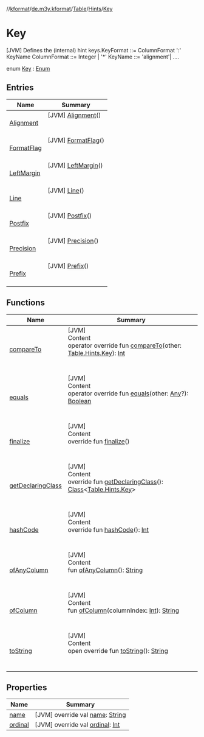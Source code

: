 //[kformat](../../../../index.md)/[de.m3y.kformat](../../../index.md)/[Table](../../index.md)/[Hints](../index.md)/[Key](index.md)



# Key  
 [JVM] Defines the (internal) hint keys.KeyFormat ::= ColumnFormat ':' KeyName ColumnFormat ::= Integer | '*' KeyName ::= 'alignment'| ....  
  
enum [Key](index.md) : [Enum](https://kotlinlang.org/api/latest/jvm/stdlib/kotlin/-enum/index.html)   


## Entries  
  
|  Name|  Summary| 
|---|---|
| [Alignment](-alignment/index.md)|  [JVM] [Alignment](-alignment/index.md)()  <br>  <br>   <br>
| [FormatFlag](-format-flag/index.md)|  [JVM] [FormatFlag](-format-flag/index.md)()  <br>  <br>   <br>
| [LeftMargin](-left-margin/index.md)|  [JVM] [LeftMargin](-left-margin/index.md)()  <br>  <br>   <br>
| [Line](-line/index.md)|  [JVM] [Line](-line/index.md)()  <br>  <br>   <br>
| [Postfix](-postfix/index.md)|  [JVM] [Postfix](-postfix/index.md)()  <br>  <br>   <br>
| [Precision](-precision/index.md)|  [JVM] [Precision](-precision/index.md)()  <br>  <br>   <br>
| [Prefix](-prefix/index.md)|  [JVM] [Prefix](-prefix/index.md)()  <br>  <br>   <br>


## Functions  
  
|  Name|  Summary| 
|---|---|
| [compareTo](https://kotlinlang.org/api/latest/jvm/stdlib/kotlin/-enum/compare-to.html)| [JVM]  <br>Content  <br>operator override fun [compareTo](https://kotlinlang.org/api/latest/jvm/stdlib/kotlin/-enum/compare-to.html)(other: [Table.Hints.Key](index.md)): [Int](https://kotlinlang.org/api/latest/jvm/stdlib/kotlin/-int/index.html)  <br><br><br>
| [equals](https://kotlinlang.org/api/latest/jvm/stdlib/kotlin/-enum/equals.html)| [JVM]  <br>Content  <br>operator override fun [equals](https://kotlinlang.org/api/latest/jvm/stdlib/kotlin/-enum/equals.html)(other: [Any](https://kotlinlang.org/api/latest/jvm/stdlib/kotlin/-any/index.html)?): [Boolean](https://kotlinlang.org/api/latest/jvm/stdlib/kotlin/-boolean/index.html)  <br><br><br>
| [finalize](https://kotlinlang.org/api/latest/jvm/stdlib/kotlin/-enum/finalize.html)| [JVM]  <br>Content  <br>override fun [finalize](https://kotlinlang.org/api/latest/jvm/stdlib/kotlin/-enum/finalize.html)()  <br><br><br>
| [getDeclaringClass](https://kotlinlang.org/api/latest/jvm/stdlib/kotlin/-enum/get-declaring-class.html)| [JVM]  <br>Content  <br>override fun [getDeclaringClass](https://kotlinlang.org/api/latest/jvm/stdlib/kotlin/-enum/get-declaring-class.html)(): [Class](https://docs.oracle.com/javase/8/docs/api/java/lang/Class.html)<[Table.Hints.Key](index.md)>  <br><br><br>
| [hashCode](https://kotlinlang.org/api/latest/jvm/stdlib/kotlin/-enum/hash-code.html)| [JVM]  <br>Content  <br>override fun [hashCode](https://kotlinlang.org/api/latest/jvm/stdlib/kotlin/-enum/hash-code.html)(): [Int](https://kotlinlang.org/api/latest/jvm/stdlib/kotlin/-int/index.html)  <br><br><br>
| [ofAnyColumn](of-any-column.md)| [JVM]  <br>Content  <br>fun [ofAnyColumn](of-any-column.md)(): [String](https://kotlinlang.org/api/latest/jvm/stdlib/kotlin/-string/index.html)  <br><br><br>
| [ofColumn](of-column.md)| [JVM]  <br>Content  <br>fun [ofColumn](of-column.md)(columnIndex: [Int](https://kotlinlang.org/api/latest/jvm/stdlib/kotlin/-int/index.html)): [String](https://kotlinlang.org/api/latest/jvm/stdlib/kotlin/-string/index.html)  <br><br><br>
| [toString](https://kotlinlang.org/api/latest/jvm/stdlib/kotlin/-enum/to-string.html)| [JVM]  <br>Content  <br>open override fun [toString](https://kotlinlang.org/api/latest/jvm/stdlib/kotlin/-enum/to-string.html)(): [String](https://kotlinlang.org/api/latest/jvm/stdlib/kotlin/-string/index.html)  <br><br><br>


## Properties  
  
|  Name|  Summary| 
|---|---|
| [name](index.md#de.m3y.kformat/Table.Hints.Key/name/#/PointingToDeclaration/)|  [JVM] override val [name](index.md#de.m3y.kformat/Table.Hints.Key/name/#/PointingToDeclaration/): [String](https://kotlinlang.org/api/latest/jvm/stdlib/kotlin/-string/index.html)   <br>
| [ordinal](index.md#de.m3y.kformat/Table.Hints.Key/ordinal/#/PointingToDeclaration/)|  [JVM] override val [ordinal](index.md#de.m3y.kformat/Table.Hints.Key/ordinal/#/PointingToDeclaration/): [Int](https://kotlinlang.org/api/latest/jvm/stdlib/kotlin/-int/index.html)   <br>

